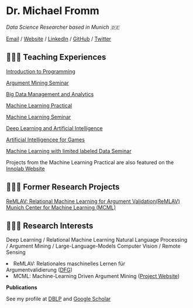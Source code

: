# Dr. Michael Fromm

_Data Science Researcher based in Munich 🇩🇪_ <br>

[Email](mailto:fromm@dbs.ifi.lmu.de) / [Website](https://fromm-m.github.io/fromm/) / [LinkedIn](https://www.linkedin.com/in/michael-fromm-a2069772/) / [GitHub](https://github.com/fromm-m) / [Twitter](https://twitter.com/carolstran/)

## 👩🏼‍💻 Teaching Experiences
[Introduction to Programming](http://www.dbs.ifi.lmu.de/cms/studium_lehre/lehre_bachelor/eip1819/index.html)

[Argument Mining Seminar](https://www.dbs.ifi.lmu.de/cms/studium_lehre/lehre_bachelor/bscseminar22/index.html)

[Big Data Management and Analytics](https://www.dbs.ifi.lmu.de/cms/studium_lehre/lehre_master/bigdata2122/index.html)

[Machine Learning Practical](https://www.dbs.ifi.lmu.de/cms/studium_lehre/lehre_master/pbds21/index.html)

[Machine Learning Seminar](http://www.dbs.ifi.lmu.de/cms/studium_lehre/lehre_master/semrecent19/index.html)

[Deep Learning and Artificial Intelligence](https://www.dbs.ifi.lmu.de/cms/studium_lehre/lehre_master/deep2021/index.html)

[Artificial Intelligencee for Games](https://www.dbs.ifi.lmu.de/cms/studium_lehre/lehre_master/art21/index.html)

[Machine Learning with limited labeled Data Seminar](https://www.dbs.ifi.lmu.de/cms/studium_lehre/lehre_master/semrecent2223/index.html)

Projects from the Machine Learning Practical are also featured on the [Innolab Website](https://innolab.ifi.lmu.de)

## 👩🏼‍💻 Former Research Projects
[ReMLAV: Relational Machine Learning for Argument Validation(ReMLAV)](http://ratio.sc.cit-ec.uni-bielefeld.de/projects/remlav/)
[Munich Center for Machine Learning (MCML)](https://mcml.ai/)

## 👩🏼‍💻 Research Interests
Deep Learning / Relational Machine Learning
Natural Language Processing / Argument Mining / Large-Language-Models
Computer Vision / Remote Sensing

<li>ReMLAV: Relationales maschinelles Lernen f&uuml;r Argumentvalidierung&nbsp;(<a href="http://www.dfg.de/foerderung/info_wissenschaft/2016/info_wissenschaft_16_38/index.html" title="DFG">DFG</a>)</li>
<li>MCML: Machine-Learning Driven Argument Mining (<a href="https://mcml.ai/">Project Website</a>)</li>
</ul>
<p><strong>Publications</strong></p>
<p>See my profile at <a href="https://dblp.uni-trier.de/pers/hd/f/Fromm:Michael">DBLP</a>&nbsp;and&nbsp;<a href="https://scholar.google.de/citations?hl=de&amp;user=NL5yVhYAAAAJ">Google Scholar</a></p>
            <div class="g-clear"></div>
        </div>
